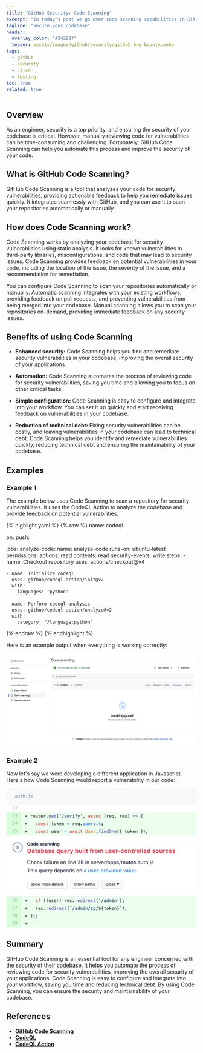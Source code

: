 ```yaml
---
title: "GitHub Security: Code Scanning"
excerpt: "In today's post we go over code scanning capabilities in GitHub."
tagline: "Secure your codebase"
header:
  overlay_color: "#24292f"
  teaser: assets/images/github/security/github-bug-bounty.webp
tags:
  - github
  - security
  - ci-cd
  - testing
toc: true
related: true
---
```


## Overview

As an engineer, security is a top priority, and ensuring the security of your codebase is critical. However, manually reviewing code for vulnerabilities can be time-consuming and challenging. Fortunately, GitHub Code Scanning can help you automate this process and improve the security of your code.

## What is GitHub Code Scanning?

GitHub Code Scanning is a tool that analyzes your code for security vulnerabilities, providing actionable feedback to help you remediate issues quickly. It integrates seamlessly with GitHub, and you can use it to scan your repositories automatically or manually.

## How does Code Scanning work?

Code Scanning works by analyzing your codebase for security vulnerabilities using static analysis. It looks for known vulnerabilities in third-party libraries, misconfigurations, and code that may lead to security issues. Code Scanning provides feedback on potential vulnerabilities in your code, including the location of the issue, the severity of the issue, and a recommendation for remediation.

You can configure Code Scanning to scan your repositories automatically or manually. Automatic scanning integrates with your existing workflows, providing feedback on pull requests, and preventing vulnerabilities from being merged into your codebase. Manual scanning allows you to scan your repositories on-demand, providing immediate feedback on any security issues.

## Benefits of using Code Scanning

- **Enhanced security:** Code Scanning helps you find and remediate security vulnerabilities in your codebase, improving the overall security of your applications.

- **Automation:** Code Scanning automates the process of reviewing code for security vulnerabilities, saving you time and allowing you to focus on other critical tasks.

- **Simple configuration:** Code Scanning is easy to configure and integrate into your workflow. You can set it up quickly and start receiving feedback on vulnerabilities in your codebase.

- **Reduction of technical debt:** Fixing security vulnerabilities can be costly, and leaving vulnerabilities in your codebase can lead to technical debt. Code Scanning helps you identify and remediate vulnerabilities quickly, reducing technical debt and ensuring the maintainability of your codebase.

## Examples

### Example 1

The example below uses Code Scanning to scan a repository for security vulnerabilities. It uses the CodeQL Action to analyze the codebase and provide feedback on potential vulnerabilities.

{% highlight yaml %}
{% raw %}
name: codeql

on:
  push:

jobs:
  analyze-code:
    name: analyze-code
    runs-on: ubuntu-latest
    permissions:
      actions: read
      contents: read
      security-events: write
    steps:
    - name: Checkout repository
      uses: actions/checkout@v4

    - name: Initialize codeql
      uses: github/codeql-action/init@v2
      with:
        languages: 'python'

    - name: Perform codeql analysis
      uses: github/codeql-action/analyze@v2
      with:
        category: "/language:python"
{% endraw %}
{% endhighlight %}

Here is an example output when everything is working correctly:

![code-scanning-1](/assets/images/github/security/code-scanning-1.webp)

### Example 2

Now let's say we were developing a different application in Javascript. Here's how Code Scanning would report a vulnerability in our code:

![code-scanning-2](/assets/images/github/security/code-scanning-2.webp)

## Summary

GitHub Code Scanning is an essential tool for any engineer concerned with the security of their codebase. It helps you automate the process of reviewing code for security vulnerabilities, improving the overall security of your applications. Code Scanning is easy to configure and integrate into your workflow, saving you time and reducing technical debt. By using Code Scanning, you can ensure the security and maintainability of your codebase.

## References

- [**GitHub Code Scanning**](https://docs.github.com/en/code-security/code-scanning)
- [**CodeQL**](https://securitylab.github.com/tools/codeql)
- [**CodeQL Action**](https://github.com/github/codeql-action)
